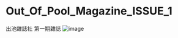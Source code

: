 # Out_Of_Pool_Magazine_ISSUE_1
出池雜誌社 第一期雜誌
![image](https://user-images.githubusercontent.com/73983294/145672154-bd8806cc-af1d-4938-ad31-1d8d7ec52172.png)
